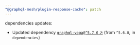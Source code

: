 ```yaml
---
"@graphql-mesh/plugin-response-cache": patch
---
```

dependencies updates:
  - Updated dependency [`graphql-yoga@^5.7.0` ↗︎](https://www.npmjs.com/package/graphql-yoga/v/5.7.0) (from `^5.6.0`, in `dependencies`)

